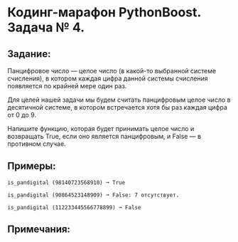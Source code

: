 # Кодинг-марафон PythonBoost. Задача № 4.

## Задание: 

Панцифровое число — целое число (в какой-то выбранной системе счисления), в котором каждая цифра данной системы счисления появляется по крайней мере один раз. 

Для целей нашей задачи мы будем считать панцифровым целое число в десятичной системе, в котором встречается хотя бы раз каждая цифра от 0 до 9.

Напишите функцию, которая будет принимать целое число и возвращать True, если оно является панцифровым, и False — в противном случае.


## Примеры:

    is_pandigital (98140723568910) ➞ True

    is_pandigital (90864523148909) ➞ False: 7 отсутствует.

    is_pandigital (112233445566778899) ➞ False

## Примечания:


